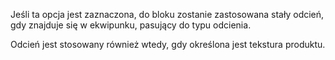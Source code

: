 Jeśli ta opcja jest zaznaczona, do bloku zostanie zastosowana stały odcień, gdy znajduje się w ekwipunku, pasujący do typu odcienia.

Odcień jest stosowany również wtedy, gdy określona jest tekstura produktu.